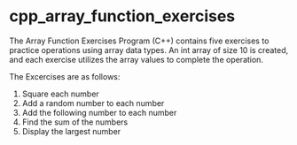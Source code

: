 # cpp_array_function_exercises
The Array Function Exercises Program (C++) contains five exercises to practice operations using array data types. An int array of size 10 is created, and each exercise utilizes the array values to complete the operation. 

The Excercises are as follows:
<ol>
<li>Square each number</li>
<li>Add a random number to each number</li>
<li>Add the following number to each number</li>
<li>Find the sum of the numbers</li>
<li>Display the largest number</li>
</ol>
